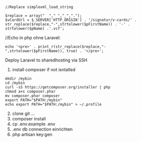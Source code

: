     //Replace simplexml_load_string

    $replace = array("  "," ","_",".");
    $vCardUrl = $_SERVER['HTTP_ORIGIN'] . '/signatur/v-cards/' . str_replace($replace,"-",strtolower($pFirstName)) . '-' .     strtolower($pName) .'.vcf';

//Echo in php ohne Laravel:

    echo '<pre>' . print_r(str_replace($replace,"-",strtolower($pFirstName)), true) . '</pre>';

Deploy Laravel to sharedhosting via SSH

1. install composer if not isntalled 
```
mkdir /mybin
cd /mybin
curl -sS https://getcomposer.org/installer | php
chmod a+x composer.phar
mv composer.phar composer
export PATH="$PATH:/mybin"
echo export PATH="$PATH:/mybin" > ~/.profile
```
2. clone git ...
3. composer install
4. cp .env.example .env
5. .env db connection einrichten
6.  php artisan key:gen
